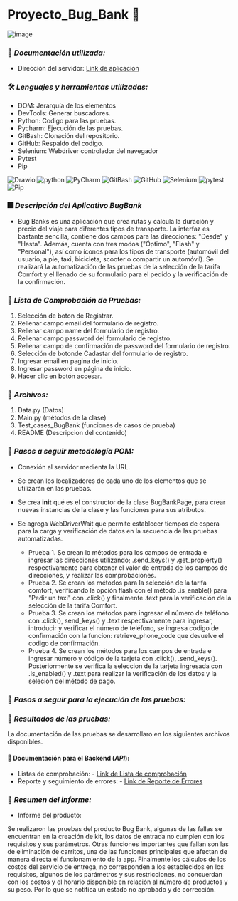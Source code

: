 # Proyecto_Bug_Bank :bug:
![image](https://github.com/user-attachments/assets/f0e56aaa-b0a1-43fc-a418-c07ac9c461a1)

### :page_facing_up: *Documentación utilizada:* 
- Dirección del servidor: [Link de aplicacion](https://bugbank.netlify.app/)

### 🛠️ *Lenguajes y herramientas utilizadas:*
<div id="header" align="left">
    
- DOM: Jerarquía de los elementos
- DevTools: Generar buscadores.
- Python: Codigo para las pruebas.
- Pycharm: Ejecución de las pruebas.
- GitBash: Clonación del repositorio.
- GitHub: Respaldo del codigo.
- Selenium: Webdriver controlador del navegador
- Pytest
- Pip

<img decoding="async" src="https://img.shields.io/badge/DevTools-D80B01?style=for-the-badge&logo=Drawio&logoColor=white" alt="Drawio"/>
<img decoding="async" src="https://img.shields.io/badge/Python-0052CC?style=for-the-badge&logo=python&logoColor=white" alt="python"/>
<img decoding="async" src="https://img.shields.io/badge/PyCharm-808000.svg?&style=for-the-badge&logo=PyCharm&logoColor=white" alt="PyCharm"/>
<img decoding="async" src="https://img.shields.io/badge/Git_Bash-D89B01?&style=for-the-badge&logo=GitBash&logoColor=white" alt="GitBash"/>
<img decoding="async" src="https://img.shields.io/badge/GitHub-000000.svg?&style=for-the-badge&logo=GitHub&logoColor=white" alt="GitHub"/>
<img decoding="async" src="https://img.shields.io/badge/Selenium-008000?style=for-the-badge&logo=Selenium&logoColor=white" alt="Selenium"/>
<img decoding="async" src="https://img.shields.io/badge/Pytest-0052CC?style=for-the-badge&logo=pytest&logoColor=white" alt="pytest"/>
<img decoding="async" src="https://img.shields.io/badge/Pip-30D5C8?style=for-the-badge&logo=Pip&logoColor=white" alt="Pip"/>


### :fireworks: *Descripción del Aplicativo BugBank*
- Bug Banks es una aplicación que crea rutas y calcula la duración y precio del viaje para diferentes tipos de transporte. La interfaz es bastante sencilla, contiene dos campos para las direcciones: "Desde" y "Hasta". Además, cuenta con tres modos ("Óptimo", "Flash" y "Personal"), así como íconos para los tipos de transporte (automóvil del usuario, a pie, taxi, bicicleta, scooter o compartir un automóvil). Se realizará la automatización de las pruebas de la selección de la tarifa Comfort y el llenado de su formulario para el pedido y la verificación de la confirmación.

### :page_facing_up: *Lista de Comprobación de Pruebas:*  

1. Selección de boton de Registrar.
2. Rellenar campo email del formulario de registro.
3. Rellenar campo name del formulario de registro.
4. Rellenar campo password del formulario de registro.
5. Rellenar campo de confirmación de password del formulario de registro.
6. Selección de botonde Cadastar del formulario de registro.
7. Ingresar email en pagina de inicio.
8. Ingresar password en página de inicio.
9. Hacer clic en botón accesar.

### :file_folder: *Archivos:* 
1. Data.py (Datos)
2. Main.py (métodos de la clase)
3. Test_cases_BugBank (funciones de casos de prueba)
4. README (Descripcion del contenido)

### :paw_prints: *Pasos a seguir metodología POM:* 
- Conexión al servidor medienta la URL.
- Se crean los localizadores de cada uno de los elementos que se utilizarán en las pruebas.
- Se crea __init__ qué es el constructor de la clase BugBankPage, para crear nuevas instancias de la clase y 
las funciones para sus atributos.
- Se agrega WebDriverWait que permite establecer tiempos de espera para la carga y verificación de datos en la 
secuencia de las pruebas automatizadas.

  - Prueba 1. 
Se crean lo métodos para los campos de entrada e ingresar las direcciones utilizando;
.send_keys() y .get_propierty() respectivamente para obtener el valor de entrada de los campos de direcciones,
y realizar las comprobaciones.
  - Prueba 2. 
Se crean los métodos para la selección de la tarifa  comfort, verificando la opción flash con 
el método .is_enable() para "Pedir un taxi" con .click() y finalmente .text para la verificación de la 
selección de la tarifa Comfort.
  - Prueba 3. 
Se crean los métodos para ingresar el número de teléfono con .click(), send_keys() y .text respectivamente 
para ingresar, introducir y verificar el número de teléfono, se ingresa codigo de confirmación con la funcion:
retrieve_phone_code que devuelve el codigo de confirmación.
  - Prueba 4. 
Se crean los métodos para los campos de entrada e ingresar número y código de la tarjeta con .click(), 
.send_keys(). Posteriormente se verifica la seleccion de la tarjeta ingresada con .is_enabled() y .text para realizar
la verificación de los datos y la seleción del método de pago.
### :paw_prints: *Pasos a seguir para la ejecución de las pruebas:* 

### 🧪 *Resultados de las pruebas:* 
 La documentación de las pruebas se desarrollaro en los siguientes archivos disponibles.

#### :file_folder: Documentación para el Backend (*API*):
  - Listas de comprobación: - [Link de Lista de comprobación]()
  - Reporte y seguimiento de errores: - [Link de Reporte de Errores]()

### :page_facing_up: *Resumen del informe:* 
 - Informe del producto:

Se realizaron las pruebas del producto Bug Bank, algunas de las fallas se encuentran en la creación de kit, los datos de entrada no cumplen con los requisitos y sus parámetros. Otras funciones importantes que fallan son las de eliminación de carritos, una de las funciones principales que afectan de manera directa el funcionamiento de la app. Finalmente los cálculos de los costos del servicio de entrega, no corresponden a los establecidos en los requisitos, algunos de los parámetros y sus restricciones, no concuerdan con los costos y el horario disponible en relación al número de productos y su peso. Por lo que se notifica un estado no aprobado y de corrección. 


   
<div id="header" align="center"> 
